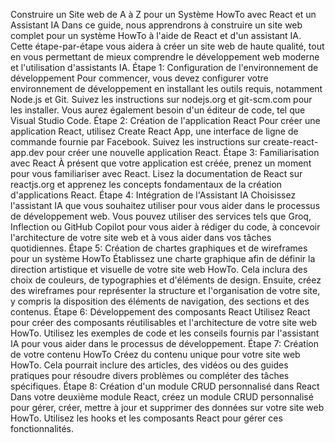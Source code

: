 Construire un Site web de A à Z pour un Système HowTo avec React et un Assistant IA
Dans ce guide, nous apprendrons à construire un site web complet pour un système HowTo à l'aide de React et d'un assistant IA. Cette étape-par-étape vous aidera à créer un site web de haute qualité, tout en vous permettant de mieux comprendre le développement web moderne et l'utilisation d'assistants IA.
Étape 1: Configuration de l'environnement de développement
Pour commencer, vous devez configurer votre environnement de développement en installant les outils requis, notamment Node.js et Git. Suivez les instructions sur nodejs.org et git-scm.com pour les installer. Vous aurez également besoin d'un éditeur de code, tel que Visual Studio Code.
Étape 2: Création de l'application React
Pour créer une application React, utilisez Create React App, une interface de ligne de commande fournie par Facebook. Suivez les instructions sur create-react-app.dev pour créer une nouvelle application React.
Étape 3: Familiarisation avec React
À présent que votre application est créée, prenez un moment pour vous familiariser avec React. Lisez la documentation de React sur reactjs.org et apprenez les concepts fondamentaux de la création d'applications React.
Étape 4: Intégration de l'Assistant IA
Choisissez l'assistant IA que vous souhaitez utiliser pour vous aider dans le processus de développement web. Vous pouvez utiliser des services tels que Groq, Inflection ou GitHub Copilot pour vous aider à rédiger du code, à concevoir l'architecture de votre site web et à vous aider dans vos tâches quotidiennes.
Étape 5: Création de chartes graphiques et de wireframes pour un système HowTo
Établissez une charte graphique afin de définir la direction artistique et visuelle de votre site web HowTo. Cela inclura des choix de couleurs, de typographies et d'éléments de design. Ensuite, créez des wireframes pour représenter la structure et l'organisation de votre site, y compris la disposition des éléments de navigation, des sections et des contenus.
Étape 6: Développement des composants React
Utilisez React pour créer des composants réutilisables et l'architecture de votre site web HowTo. Utilisez les exemples de code et les conseils fournis par l'assistant IA pour vous aider dans le processus de développement.
Étape 7: Création de votre contenu HowTo
Créez du contenu unique pour votre site web HowTo. Cela pourrait inclure des articles, des vidéos ou des guides pratiques pour résoudre divers problèmes ou compléter des tâches spécifiques.
Étape 8: Création d'un module CRUD personnalisé dans React
Dans votre deuxième module React, créez un module CRUD personnalisé pour gérer, créer, mettre à jour et supprimer des données sur votre site web HowTo. Utilisez les hooks et les composants React pour gérer ces fonctionnalités.